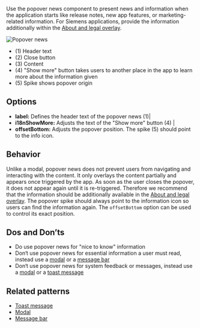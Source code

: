 Use the popover news component to present news and information when the application starts like release notes, new app features, or marketing-related information. For Siemens applications, provide the information additionally within the [About and legal overlay](./about-and-legal.md).

![Popover news](https://www.figma.com/file/wEptRgAezDU1z80Cn3eZ0o/iX-Pattern-Illustrations?type=design&node-id=1013-70517&mode=design&t=Ntzn8IlSOlPey8s5-11)

- (1) Header text
- (2) Close button
- (3) Content
- (4) "Show more" button takes users to another place in the app to learn more about the information given
- (5) Spike shows popover origin

## Options

- **label:** Defines the header text of the popover news (1)|
- **i18nShowMore:** Adjusts the text of the "Show more" button (4) |
- **offsetBottom:** Adjusts the popover position. The spike (5) should point to the info icon.

## Behavior
Unlike a modal, popover news does not prevent users from navigating and interacting with the content. It only overlays the content partially and appears  once triggered by the app. As soon as the user closes the popover, it does not appear again until it is re-triggered. Therefore we recommend that the information should be additionally available in the [About and legal overlay](./about-and-legal.md). The popover spike should always point to the information icon so users can find the information again. The `offsetBottom` option can be used to control its exact position.

## Dos and Don’ts
- Do use popover news for "nice to know" information
- Don‘t use popover news for essential information a user must read, instead use a [modal](../modal.md) or a [message bar](../messagebar.md)
- Don‘t use popover news for system feedback or messages, instead use a [modal](../modal.md) or a [toast message](../toast.md)

## Related patterns
- [Toast message](../toast.md)
- [Modal](../modal.md)
- [Message bar](../messagebar.md)
